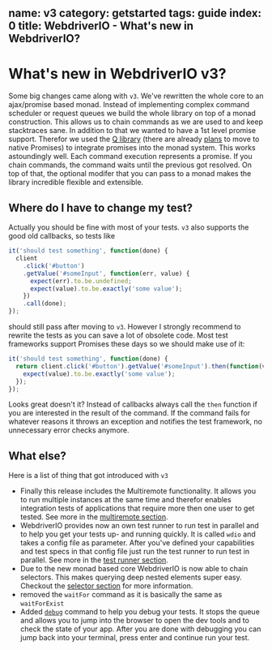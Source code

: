 name: v3
category: getstarted
tags: guide
index: 0
title: WebdriverIO - What's new in WebdriverIO?
---

# What's new in WebdriverIO v3?

Some big changes came along with `v3`. We've rewritten the whole core to an ajax/promise based monad.
Instead of implementing complex command scheduler or request queues we build the whole library on top
of a monad construction. This allows us to chain commands as we are used to and keep stacktraces sane.
In addition to that we wanted to have a 1st level promise support. Therefor we used the [Q library](https://github.com/kriskowal/q)
(there are already [plans](https://github.com/webdriverio/webdriverio/issues/498) to move to native Promises)
to integrate promises into the monad system. This works astoundingly well. Each command execution represents
a promise. If you chain commands, the command waits until the previous got resolved. On top of that, the optional
modifer that you can pass to a monad makes the library incredible flexible and extensible.

## Where do I have to change my test?

Actually you should be fine with most of your tests. `v3` also supports the good old callbacks, so tests like

```js
it('should test something', function(done) {
  client
    .click('#button')
    .getValue('#someInput', function(err, value) {
      expect(err).to.be.undefined;
      expect(value).to.be.exactly('some value');
    })
    .call(done);
});
```

should still pass after moving to `v3`. However I strongly recommend to rewrite the tests as you can save
a lot of obsolete code. Most test frameworks support Promises these days so we should make use of it:

```js
it('should test something', function(done) {
  return client.click('#button').getValue('#someInput').then(function(value) {
    expect(value).to.be.exactly('some value');
  });
});
```

Looks great doesn't it? Instead of callbacks always call the `then` function if you are interested in the
result of the command. If the command fails for whatever reasons it throws an exception and notifies the
test framework, no unnecessary error checks anymore.


## What else?

Here is a list of thing that got introduced with `v3`

- Finally this release includes the Multiremote functionality. It allows you to run multiple instances at
  the same time and therefor enables integration tests of applications that require more then one user to
  get tested. See more in the [multiremote section](/guide/usage/multiremote.html).
- WebdriverIO provides now an own test runner to run test in parallel and to help you get your tests up-
  and running quickly. It is called `wdio` and takes a config file as parameter. After you've defined your
  capabilities and test specs in that config file just run the test runner to run test in parallel. See more
  in the [test runner section](/guide/testrunner/gettingstarted.html).
- Due to the new monad based core WebdriverIO is now able to chain selectors. This makes querying deep nested
  elements super easy. Checkout the [selector section](/guide/usage/selectors.html) for more information.
- removed the `waitFor` command as it is basically the same as `waitForExist`
- Added [`debug`](/api/utility/debug.html) command to help you debug your tests. It stops the queue and allows
  you to jump into the browser to open the dev tools and to check the state of your app. After you are done
  with debugging you can jump back into your terminal, press enter and continue run your test.